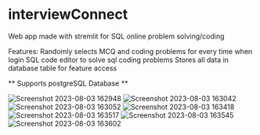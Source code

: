 # interviewConnect
Web app made with stremlit for SQL online problem solving/coding 

Features:
Randomly selects MCQ and coding problems for every time when login
SQL code editor to solve sql coding problems
Stores all data in database table for feature access

** Supports postgreSQL Database **




![Screenshot 2023-08-03 162948](https://github.com/github-rajs/interviewConnect/assets/96167710/1fa9ddba-02d1-43a5-ad79-896ef85f97f8)
![Screenshot 2023-08-03 163042](https://github.com/github-rajs/interviewConnect/assets/96167710/76997b1e-bace-4314-9652-092428e08544)
![Screenshot 2023-08-03 163052](https://github.com/github-rajs/interviewConnect/assets/96167710/d056f0cc-d83e-41b8-aea4-f0beb207c316)
![Screenshot 2023-08-03 163418](https://github.com/github-rajs/interviewConnect/assets/96167710/4315af94-5931-42fe-ac75-601f5d00a2c0)
![Screenshot 2023-08-03 163517](https://github.com/github-rajs/interviewConnect/assets/96167710/db3ad0e6-dd0c-4dfd-82ee-07b3bc6e00c3)
![Screenshot 2023-08-03 163545](https://github.com/github-rajs/interviewConnect/assets/96167710/54fa9fc9-81d8-42d2-9acd-e26cad5a043f)
![Screenshot 2023-08-03 163602](https://github.com/github-rajs/interviewConnect/assets/96167710/d24b0078-0c32-4c01-a751-3e92e0dd6c8e)
